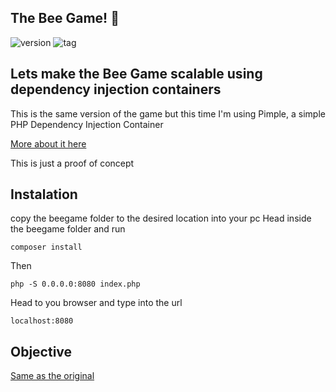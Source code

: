 ## The Bee Game! :honeybee:

![version](https://img.shields.io/badge/php-7.2-blue.svg?logo=php) 
![tag](https://img.shields.io/badge/tag-bee_game-green.svg) 

## Lets make the Bee Game scalable using dependency injection containers

This is the same version of the game but this time I'm using Pimple, a simple PHP Dependency Injection Container

[More about it here](https://pimple.symfony.com/)

This is just a proof of concept 

## Instalation
copy the beegame folder to the desired location into your pc
Head inside the beegame folder and run
```shelscript
composer install
```

Then
```shelscript
php -S 0.0.0.0:8080 index.php
```

Head to you browser and type into the url
```shelscript
localhost:8080
```

## Objective
[Same as the original](https://github.com/moisesgaspar22/samples/edit/master/beegame/README.md)
